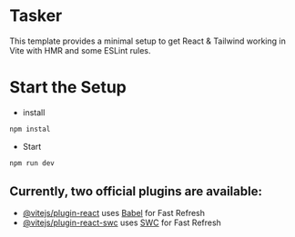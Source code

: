 # Tasker

This template provides a minimal setup to get React & Tailwind working in Vite with HMR and some ESLint rules.

# Start the Setup

- install

```javascript
npm instal
```

- Start

```javascript
npm run dev
```

## Currently, two official plugins are available:

- [@vitejs/plugin-react](https://github.com/vitejs/vite-plugin-react/blob/main/packages/plugin-react/README.md) uses [Babel](https://babeljs.io/) for Fast Refresh
- [@vitejs/plugin-react-swc](https://github.com/vitejs/vite-plugin-react-swc) uses [SWC](https://swc.rs/) for Fast Refresh
